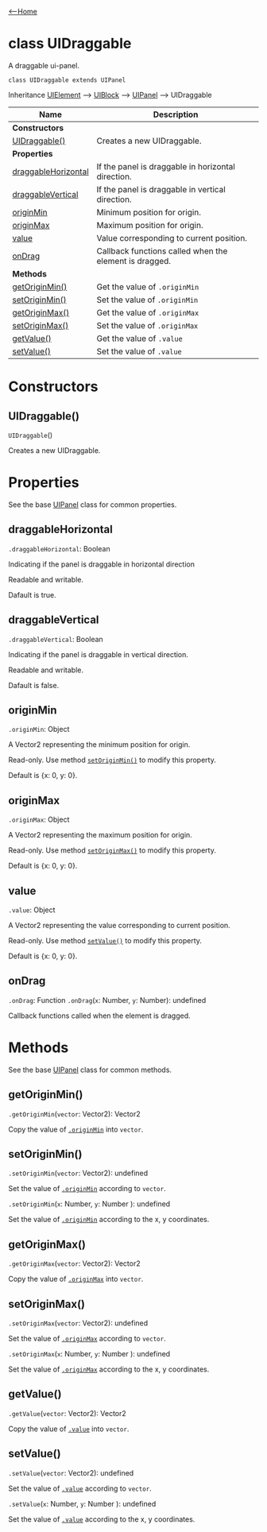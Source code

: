 [<--Home](index.html)

# class UIDraggable

A draggable ui-panel.

`class UIDraggable extends UIPanel`

Inheritance [UIElement](UIElement.html) --> [UIBlock](UIBlock.html) --> [UIPanel](UIPanel.html) --> UIDraggable

| Name                                                          | Description                                                    |
| --------------------------------------------------------------| -------------------------------------------------------------- |
| **Constructors**                                              |                                                                |
| [UIDraggable()](#uidraggable)                                 | Creates a new UIDraggable.                                     |
| **Properties**                                                |                                                                |
| [draggableHorizontal](#draggablehorizontal)                   | If the panel is draggable in horizontal direction.             |
| [draggableVertical](#draggablevertical)                       | If the panel is draggable in vertical direction.               |
| [originMin](#originmin)                                       | Minimum position for origin.                                   |
| [originMax](#originmax)                                       | Maximum position for origin.                                   |
| [value](#value)                                               | Value corresponding to current position.                       |
| [onDrag](#ondrag)                                             | Callback functions called when the element is dragged.         |
| **Methods**                                                   |                                                                |
| [getOriginMin()](#getoriginmin)                               | Get the value of `.originMin`                                  |
| [setOriginMin()](#setoriginmin)                               | Set the value of `.originMin`                                  |
| [getOriginMax()](#getoriginmax)                               | Get the value of `.originMax`                                  |
| [setOriginMax()](#setoriginmax)                               | Set the value of `.originMax`                                  |
| [getValue()](#getvalue)                                       | Get the value of `.value`                                      |
| [setValue()](#setvalue)                                       | Set the value of `.value`                                      |

# Constructors

## UIDraggable()

`UIDraggable`()

Creates a new UIDraggable. 

# Properties

See the base [UIPanel](UIPanel.html#properties) class for common properties.

## draggableHorizontal

`.draggableHorizontal`: Boolean

Indicating if the panel is draggable in horizontal direction

Readable and writable.

Dafault is true.

## draggableVertical

`.draggableVertical`: Boolean

Indicating if the panel is draggable in vertical direction.

Readable and writable.

Dafault is false.

## originMin

`.originMin`: Object

A Vector2 representing the minimum position for origin.

Read-only. Use method [`setOriginMin()`](#setoriginmin) to modify this property.

Default is {x: 0, y: 0}.

## originMax

`.originMax`: Object

A Vector2 representing the maximum position for origin.

Read-only. Use method [`setOriginMax()`](#setoriginmax) to modify this property.

Default is {x: 0, y: 0}.

## value

`.value`: Object

A Vector2 representing the value corresponding to current position.

Read-only. Use method [`setValue()`](#setvalue) to modify this property.

Default is {x: 0, y: 0}.

## onDrag

 `.onDrag`: Function
 `.onDrag`(`x`: Number, `y`: Number): undefined

Callback functions called when the element is dragged.

# Methods

See the base [UIPanel](UIPanel.html#methods) class for common methods.

## getOriginMin()

`.getOriginMin`(`vector`: Vector2): Vector2

Copy the value of [`.originMin`](#originmin) into `vector`.

## setOriginMin()

`.setOriginMin`(`vector`: Vector2): undefined

Set the value of [`.originMin`](#originmin) according to `vector`.

`.setOriginMin`(`x`: Number, `y`: Number ): undefined

Set the value of [`.originMin`](#originmin) according to the x, y coordinates.

## getOriginMax()

`.getOriginMax`(`vector`: Vector2): Vector2

Copy the value of [`.originMax`](#originmax) into `vector`.

## setOriginMax()

`.setOriginMax`(`vector`: Vector2): undefined

Set the value of [`.originMax`](#originmax) according to `vector`.

`.setOriginMax`(`x`: Number, `y`: Number ): undefined

Set the value of [`.originMax`](#originmax) according to the x, y coordinates.

## getValue()

`.getValue`(`vector`: Vector2): Vector2

Copy the value of [`.value`](#value) into `vector`.

## setValue()

`.setValue`(`vector`: Vector2): undefined

Set the value of [`.value`](#value) according to `vector`.

`.setValue`(`x`: Number, `y`: Number ): undefined

Set the value of [`.value`](#value) according to the x, y coordinates.




